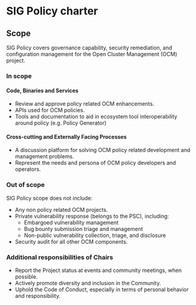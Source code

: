 # SIG Policy charter

## Scope

SIG Policy covers governance capability, security remediation, and configuration management for the Open Cluster Management (OCM) project.

### In scope

#### Code, Binaries and Services

- Review and approve policy related OCM enhancements.
- APIs used for OCM policies.
- Tools and documentation to aid in ecosystem tool interoperability around policy (e.g. Policy Generator)

#### Cross-cutting and Externally Facing Processes

- A discussion platform for solving OCM policy related development and management problems.
- Represent the needs and persona of OCM policy developers and operators.

### Out of scope

SIG Policy scope does not include:

- Any non policy related OCM projects.
- Private vulnerability response (belongs to the PSC), including:
    - Embargoed vulnerability management
    - Bug bounty submission triage and management
    - Non-public vulnerability collection, triage, and disclosure
- Security audit for all other OCM components.

### Additional responsibilities of Chairs

- Report the Project status at events and community meetings, when possible.
- Actively promote diversity and inclusion in the Community.
- Uphold the Code of Conduct, especially in terms of personal behavior and responsibility.
